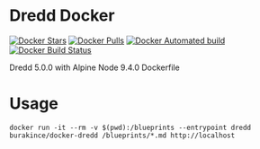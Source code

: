 # Dredd Docker

[![Docker Stars](https://img.shields.io/docker/stars/burakince/docker-dredd.svg)](https://hub.docker.com/r/burakince/docker-dredd/) [![Docker Pulls](https://img.shields.io/docker/pulls/burakince/docker-dredd.svg)](https://hub.docker.com/r/burakince/docker-dredd/) [![Docker Automated build](https://img.shields.io/docker/automated/burakince/docker-dredd.svg)](https://hub.docker.com/r/burakince/docker-dredd/) [![Docker Build Status](https://img.shields.io/docker/build/burakince/docker-dredd.svg)](https://hub.docker.com/r/burakince/docker-dredd/)

Dredd 5.0.0 with Alpine Node 9.4.0 Dockerfile

# Usage

```
docker run -it --rm -v $(pwd):/blueprints --entrypoint dredd burakince/docker-dredd /blueprints/*.md http://localhost
```

